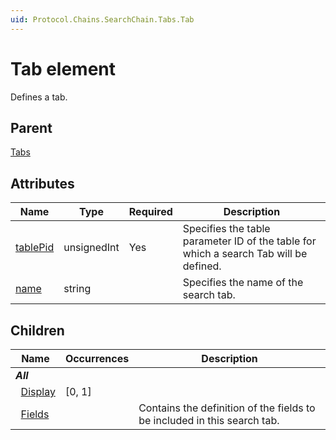 ```yaml
---
uid: Protocol.Chains.SearchChain.Tabs.Tab
---
```


# Tab element

Defines a tab.

## Parent

[Tabs](xref:Protocol.Chains.SearchChain.Tabs)

## Attributes

|Name|Type|Required|Description|
|--- |--- |--- |--- |
|[tablePid](xref:Protocol.Chains.SearchChain.Tabs.Tab-tablePid)|unsignedInt|Yes|Specifies the table parameter ID of the table for which a search Tab will be defined.|
|[name](xref:Protocol.Chains.SearchChain.Tabs.Tab-name)|string||Specifies the name of the search tab.|

## Children

|Name|Occurrences|Description|
|--- |--- |--- |
|***All***|||
|&nbsp;&nbsp;[Display](xref:Protocol.Chains.SearchChain.Tabs.Tab.Display)|[0, 1]||
|&nbsp;&nbsp;[Fields](xref:Protocol.Chains.SearchChain.Tabs.Tab.Fields)||Contains the definition of the fields to be included in this search tab.|
